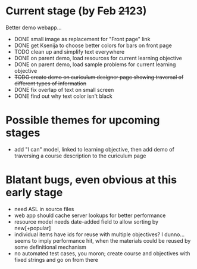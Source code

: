 Current stage (by Feb ~~21~~23)
=========================

Better demo webapp...

* DONE small image as replacement for "Front page" link
* DONE get Ksenija to choose better colors for bars on front page
* TODO clean up and simplify text everywhere
* DONE on parent demo, load resources for current learning objective
* DONE on parent demo, load sample problems for current learning objective
* ~~TODO create demo on curiculum designer page showing traversal of different types of information~~
* DONE fix overlap of text on small screen
* DONE find out why text color isn't black

Possible themes for upcoming stages
===================================

* add "I can" model, linked to learning objective, then add demo of traversing a course description to the curiculum page


Blatant bugs, even obvious at this early stage
==============================================

* need ASL in source files
* web app should cache server lookups for better performance
* resource model needs date-added field to allow sorting by new[+popular]
* individual items have ids for reuse with multiple objectives?  I dunno...  seems to imply performance hit, when the materials could be reused by some definitional mechanism
* no automated test cases, you moron; create course and objectives with fixed strings and go on from there
